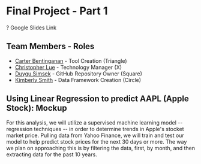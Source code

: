 
# Final Project - Part 1 

? Google Slides Link


## Team Members - Roles

* [Carter Bentinganan](https://github.com/csobent) - Tool Creation (Triangle)
* [Christopher Lue](https://github.com/chrislue01) - Technology Manager (X)
* [Duygu Simsek](https://github.com/duygusimsek) - GitHub Repository Owner (Square)
* [Kimberly Smith](https://github.com/kimcamp33) - Data Framework Creation (Circle)

## Using Linear Regression to predict AAPL (Apple Stock): Mockup
For this analysis, we will utilize a supervised machine learning model -- regression techniques -- in order to determine trends in Apple's stocket market price. Pulling data from Yahoo Finance, we will train and test our model to help predict stock prices for the next 30 days or more. The way we plan on approaching this is by filtering the data, first, by month, and then extracting data for the past 10 years. 




